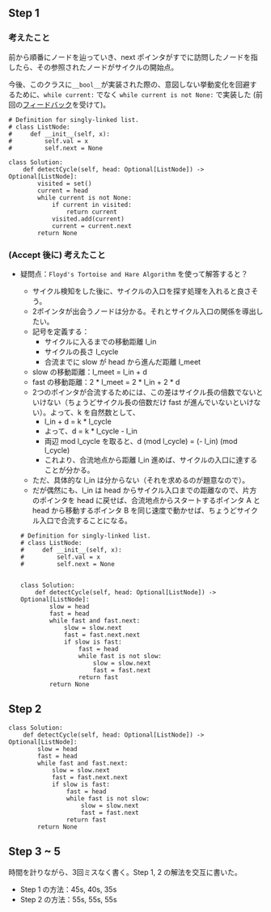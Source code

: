 ## Step 1
### 考えたこと
前から順番にノードを辿っていき、next ポインタがすでに訪問したノードを指したら、その参照されたノードがサイクルの開始点。

今後、このクラスに``__bool__``が実装された際の、意図しない挙動変化を回避するために、``while current:`` でなく ``while current is not None:`` で実装した (前回の[フィードバック](https://github.com/rieuky/arai60/pull/1#discussion_r2065586676)を受けて)。

```python3
# Definition for singly-linked list.
# class ListNode:
#     def __init__(self, x):
#         self.val = x
#         self.next = None

class Solution:
    def detectCycle(self, head: Optional[ListNode]) -> Optional[ListNode]:
        visited = set()
        current = head
        while current is not None:
            if current in visited:
                return current
            visited.add(current)
            current = current.next
        return None
```

### (Accept 後に) 考えたこと
- 疑問点：``Floyd's Tortoise and Hare Algorithm`` を使って解答すると？

    - サイクル検知をした後に、サイクルの入口を探す処理を入れると良さそう。
    - 2ポインタが出会うノードは分かる。それとサイクル入口の関係を導出したい。
    - 記号を定義する：
        - サイクルに入るまでの移動距離 l_in
        - サイクルの長さ l_cycle
        - 合流までに slow が head から進んだ距離 l_meet
    - slow の移動距離：l_meet = l_in + d
    - fast の移動距離：2 * l_meet = 2 * l_in + 2 * d
    - 2つのポインタが合流するためには、この差はサイクル長の倍数でないといけない（ちょうどサイクル長の倍数だけ fast が進んでいないといけない）。よって、k を自然数として、
        - l_in + d = k * l_cycle
        - よって、d = k * l_cycle - l_in
        - 両辺 mod l_cycle を取ると、d (mod l_cycle) = (- l_in) (mod l_cycle)
        - これより、合流地点から距離 l_in 進めば、サイクルの入口に達することが分かる。
    - ただ、具体的な l_in は分からない（それを求めるのが題意なので）。
    - だが偶然にも、l_in は head からサイクル入口までの距離なので、片方のポインタを head に戻せば、合流地点からスタートするポインタ A と head から移動するポインタ B を同じ速度で動かせば、ちょうどサイクル入口で合流することになる。

    ```python3
    # Definition for singly-linked list.
    # class ListNode:
    #     def __init__(self, x):
    #         self.val = x
    #         self.next = None


    class Solution:
        def detectCycle(self, head: Optional[ListNode]) -> Optional[ListNode]:
            slow = head
            fast = head
            while fast and fast.next:
                slow = slow.next 
                fast = fast.next.next
                if slow is fast:
                    fast = head
                    while fast is not slow:
                        slow = slow.next
                        fast = fast.next
                    return fast
            return None
    ```

## Step 2

```python3
class Solution:
    def detectCycle(self, head: Optional[ListNode]) -> Optional[ListNode]:
        slow = head
        fast = head
        while fast and fast.next:
            slow = slow.next
            fast = fast.next.next
            if slow is fast:
                fast = head
                while fast is not slow:
                    slow = slow.next
                    fast = fast.next
                return fast
        return None
```

## Step 3 ~ 5
時間を計りながら、3回ミスなく書く。Step 1, 2 の解法を交互に書いた。
- Step 1 の方法：45s, 40s, 35s 
- Step 2 の方法：55s, 55s, 55s

